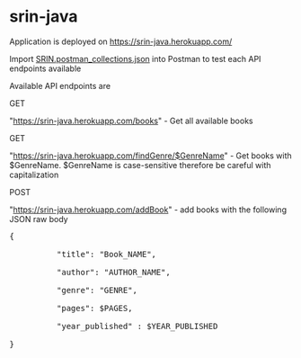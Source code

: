 # srin-java

Application is deployed on https://srin-java.herokuapp.com/

Import [SRIN.postman_collections.json](https://github.com/Marvinwidjaja/srin-java/blob/master/SRIN.postman_collection.json) into Postman to test each API endpoints available


Available API endpoints are 


GET

"https://srin-java.herokuapp.com/books" - Get all available books

GET 

"https://srin-java.herokuapp.com/findGenre/$GenreName" - Get books with $GenreName. $GenreName is case-sensitive therefore be careful with capitalization

POST

"https://srin-java.herokuapp.com/addBook" - add books with the following JSON raw body
<pre>
{</br>
          "title": "Book_NAME",</br>
          "author": "AUTHOR_NAME",</br>
          "genre": "GENRE", </br>
          "pages": $PAGES,</br>
          "year_published" : $YEAR_PUBLISHED</br>
}
</pre>
